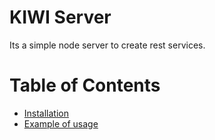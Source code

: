 # KIWI Server
Its a simple node server to create rest services.

# Table of Contents

  * [Installation](#installation)
  * [Example of usage](#example-of-usage)
